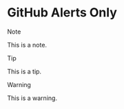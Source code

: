 # GitHub Alerts Only

> [!NOTE]
> This is a note.

> [!TIP]
> This is a tip.

> [!WARNING]
> This is a warning.
